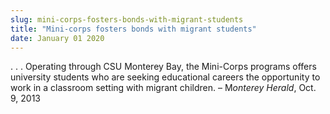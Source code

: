 ```yaml
---
slug: mini-corps-fosters-bonds-with-migrant-students
title: "Mini-corps fosters bonds with migrant students"
date: January 01 2020
---
```


<p>. . . Operating through CSU Monterey Bay, the Mini-Corps programs offers university students who are seeking educational careers the opportunity to work in a classroom setting with migrant children. – M<em>onterey Herald</em>, Oct. 9, 2013
</p>
